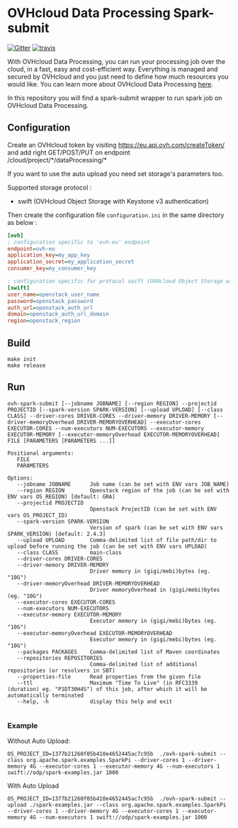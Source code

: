 # OVHcloud Data Processing Spark-submit

[![Gitter](https://img.shields.io/gitter/room/nwjs/nw.js.svg)](https://gitter.im/ovh/data-processing)
[![travis](https://travis-ci.org/ovh/data-processing-spark-submit.svg?branch=master)](https://travis-ci.org/ovh/data-processing-spark-submit)

With OVHcloud Data Processing, you can run your processing job over the cloud, in a fast, easy and cost-efficient way. 
Everything is managed and secured by OVHcloud and you just need to define how much resources you would like. 
You can learn more about OVHcloud Data Processing [here](https://docs.ovh.com/gb/en/data-processing/overview/).

In this repository you will find a spark-submit wrapper to run spark job on OVHcloud Data Processing. 

## Configuration

Create an OVHcloud token by visiting  https://eu.api.ovh.com/createToken/
and add right GET/POST/PUT on endpoint /cloud/project/\*/dataProcessing/\*

If you want to use the auto upload you need set storage's parameters too.

Supported storage protocol :
 - swift (OVHcloud Object Storage with Keystone v3 authentication)

Then create the configuration file ``configuration.ini`` in the same directory as below :

```ini
[ovh]
; configuration specific to 'ovh-eu' endpoint
endpoint=ovh-eu
application_key=my_app_key
application_secret=my_application_secret
consumer_key=my_consumer_key

; configuration specific for protocol swift (OVHcloud Object Storage with Keystone v3 authentication)
[swift]
user_name=openstack_user_name
password=openstack_password
auth_url=openstack_auth_url
domain=openstack_auth_url_domain
region=openstack_region

```

## Build
```
make init
make release
```

## Run
```
ovh-spark-submit [--jobname JOBNAME] [--region REGION] --projectid PROJECTID [--spark-version SPARK-VERSION] [--upload UPLOAD] [--class CLASS] --driver-cores DRIVER-CORES --driver-memory DRIVER-MEMORY [--driver-memoryOverhead DRIVER-MEMORYOVERHEAD] --executor-cores EXECUTOR-CORES --num-executors NUM-EXECUTORS --executor-memory EXECUTOR-MEMORY [--executor-memoryOverhead EXECUTOR-MEMORYOVERHEAD] FILE [PARAMETERS [PARAMETERS ...]]
                 
Positional arguments:
   FILE
   PARAMETERS
 
Options:
   --jobname JOBNAME      Job name (can be set with ENV vars JOB_NAME)
   --region REGION        Openstack region of the job (can be set with ENV vars OS_REGION) [default: GRA]
   --projectid PROJECTID
                          Openstack ProjectID (can be set with ENV vars OS_PROJECT_ID)
   --spark-version SPARK-VERSION
                          Version of spark (can be set with ENV vars SPARK_VERSION) [default: 2.4.3]
   --upload UPLOAD        Comma-delimited list of file path/dir to upload before running the job (can be set with ENV vars UPLOAD)
   --class CLASS          main-class
   --driver-cores DRIVER-CORES
   --driver-memory DRIVER-MEMORY
                          Driver memory in (gigi/mebi)bytes (eg. "10G")
   --driver-memoryOverhead DRIVER-MEMORYOVERHEAD
                          Driver memoryOverhead in (gigi/mebi)bytes (eg. "10G")
   --executor-cores EXECUTOR-CORES
   --num-executors NUM-EXECUTORS
   --executor-memory EXECUTOR-MEMORY
                          Executor memory in (gigi/mebi)bytes (eg. "10G")
   --executor-memoryOverhead EXECUTOR-MEMORYOVERHEAD
                          Executor memory in (gigi/mebi)bytes (eg. "10G")
   --packages PACKAGES    Comma-delimited list of Maven coordinates
   --repositories REPOSITORIES
                          Comma-delimited list of additional repositories (or resolvers in SBT)
   --properties-file      Read properties from the given file
   --ttl                  Maximum "Time To Live" (in RFC3339 (duration) eg. "P1DT30H4S") of this job, after which it will be automatically terminated
   --help, -h             display this help and exit
                 

```

### Example

Without Auto Upload:
```
OS_PROJECT_ID=1377b21260f05b410e4652445ac7c95b  ./ovh-spark-submit --class org.apache.spark.examples.SparkPi --driver-cores 1 --driver-memory 4G --executor-cores 1 --executor-memory 4G --num-executors 1 swift://odp/spark-examples.jar 1000
```

With Auto Upload

```
OS_PROJECT_ID=1377b21260f05b410e4652445ac7c95b  ./ovh-spark-submit --upload ./spark-examples.jar --class org.apache.spark.examples.SparkPi --driver-cores 1 --driver-memory 4G --executor-cores 1 --executor-memory 4G --num-executors 1 swift://odp/spark-examples.jar 1000
```
